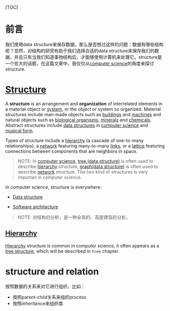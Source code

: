[TOC]



# 前言

我们使用data structure来保存数据，那么是否想过这样的问题：数据有哪些结构呢？显然，对结构的研究有助于我们选择合适的data structure来保存我们的数据，并且只有当我们知道事物结构后，才能够使用计算机来处理它。structure是一个宏大的话题，在这篇文章中，我仅仅从[computer science](https://en.wikipedia.org/wiki/Computer_science)的角度来探讨structure.

# [Structure](https://en.wikipedia.org/wiki/Structure)

A **structure** is an arrangement and **organization** of interrelated elements in a material object or [system](https://en.wikipedia.org/wiki/System), or the object or system so organized. Material structures include man-made objects such as [buildings](https://en.wikipedia.org/wiki/Building) and [machines](https://en.wikipedia.org/wiki/Machine) and natural objects such as [biological organisms](https://en.wikipedia.org/wiki/Organism), [minerals](https://en.wikipedia.org/wiki/Mineral) and [chemicals](https://en.wikipedia.org/wiki/Chemical_substance). Abstract structures include [data structures](https://en.wikipedia.org/wiki/Data_structure) in [computer science](https://en.wikipedia.org/wiki/Computer_science) and [musical form](https://en.wikipedia.org/wiki/Musical_form). 

Types of structure include a [hierarchy](https://en.wikipedia.org/wiki/Hierarchy) (a cascade of one-to-many relationships), a [network](https://en.wikipedia.org/wiki/Complex_network) featuring many-to-many [links](https://en.wikipedia.org/wiki/Link_(geometry)), or a [lattice](https://en.wikipedia.org/wiki/Lattice_(order)) featuring connections between components that are neighbors in space.

> NOTE: In [computer science](https://en.wikipedia.org/wiki/Computer_science), [tree (data structure)](https://en.wikipedia.org/wiki/Tree_(data_structure)) is often used to describe  [hierarchy](https://en.wikipedia.org/wiki/Hierarchy)  structure, [graph(data structure)](https://en.wikipedia.org/wiki/Graph_(abstract_data_type)) is often used to describe  [network](https://en.wikipedia.org/wiki/Complex_network) structure. The two kind of structures is very importan in computer science.

In computer science, structure is everywhere:

- [Data structure](https://en.wikipedia.org/wiki/Data_structure)

- [Software architecture](https://en.wikipedia.org/wiki/Software_architecture)

> NOTE: 对结构的分析，是一种全局的、高屋建瓴的分析。

## [Hierarchy](https://en.wikipedia.org/wiki/Hierarchical) 

[Hierarchy](https://en.wikipedia.org/wiki/Hierarchical) structure is common in computer science, it often appears as a [tree structure](https://en.wikipedia.org/wiki/Tree_structure), which will be described in `tree` chapter.

# structure and relation

按照数据的关系来对它进行组织，比如：

- 按照parent-child关系来组织process
- 按照inheritance来组织类

